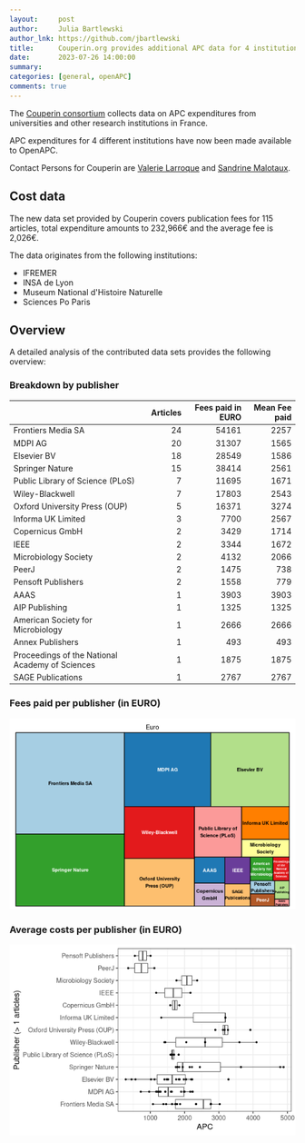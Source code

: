 ```yaml
---
layout:     post
author:     Julia Bartlewski
author_lnk: https://github.com/jbartlewski
title:      Couperin.org provides additional APC data for 4 institutions
date:       2023-07-26 14:00:00
summary:    
categories: [general, openAPC]
comments: true
---
```





The [Couperin consortium](https://couperin.org) collects data on APC expenditures from universities and other research institutions in France. 

APC expenditures for 4 different institutions have now been made available to OpenAPC.

Contact Persons for Couperin are [Valerie Larroque](mailto:valerie.larroque@couperin.org) and [Sandrine Malotaux](mailto:sandrine.malotaux@inp-toulouse.fr).

## Cost data



The new data set provided by Couperin covers publication fees for 115 articles, total expenditure amounts to 232,966€ and the average fee is 2,026€.

The data originates from the following institutions:

- IFREMER
- INSA de Lyon
- Museum National d'Histoire Naturelle
- Sciences Po Paris



## Overview

A detailed analysis of the contributed data sets provides the following overview:

### Breakdown by publisher



|                                                | Articles| Fees paid in EURO| Mean Fee paid|
|:-----------------------------------------------|--------:|-----------------:|-------------:|
|Frontiers Media SA                              |       24|             54161|          2257|
|MDPI AG                                         |       20|             31307|          1565|
|Elsevier BV                                     |       18|             28549|          1586|
|Springer Nature                                 |       15|             38414|          2561|
|Public Library of Science (PLoS)                |        7|             11695|          1671|
|Wiley-Blackwell                                 |        7|             17803|          2543|
|Oxford University Press (OUP)                   |        5|             16371|          3274|
|Informa UK Limited                              |        3|              7700|          2567|
|Copernicus GmbH                                 |        2|              3429|          1714|
|IEEE                                            |        2|              3344|          1672|
|Microbiology Society                            |        2|              4132|          2066|
|PeerJ                                           |        2|              1475|           738|
|Pensoft Publishers                              |        2|              1558|           779|
|AAAS                                            |        1|              3903|          3903|
|AIP Publishing                                  |        1|              1325|          1325|
|American Society for Microbiology               |        1|              2666|          2666|
|Annex Publishers                                |        1|               493|           493|
|Proceedings of the National Academy of Sciences |        1|              1875|          1875|
|SAGE Publications                               |        1|              2767|          2767|



### Fees paid per publisher (in EURO)

![plot of chunk tree_couperin_2023_07_26_full](/figure/tree_couperin_2023_07_26_full-1.png)

###  Average costs per publisher (in EURO)

![plot of chunk box_couperin_2023_07_26_publisher_full](/figure/box_couperin_2023_07_26_publisher_full-1.png)
